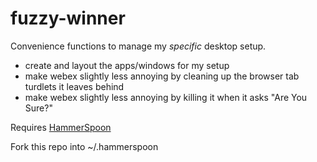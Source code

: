 # fuzzy-winner

Convenience functions to manage my _specific_ desktop setup.

- create and layout the apps/windows for my setup
- make webex slightly less annoying by cleaning up the browser tab turdlets it leaves behind
- make webex slightly less annoying by killing it when it asks "Are You Sure?"

Requires [HammerSpoon](http://www.hammerspoon.org/go/)

Fork this repo into ~/.hammerspoon
